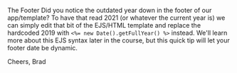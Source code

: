 The Footer
Did you notice the outdated year down in the footer of our app/template? To have that read 2021 (or whatever the current year is) we can simply edit that bit of the EJS/HTML template and replace the hardcoded 2019 with 
```<%= new Date().getFullYear() %>```
 instead. We'll learn more about this EJS syntax later in the course, but this quick tip will let your footer date be dynamic.

Cheers,
Brad